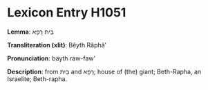 # Lexicon Entry H1051

**Lemma**: בֵּית רָפָא

**Transliteration (xlit)**: Bêyth Râphâʼ

**Pronunciation**: bayth raw-faw'

**Description**:
from בַּיִת and רָפָא; house of (the) giant; Beth-Rapha, an Israelite; Beth-rapha.
